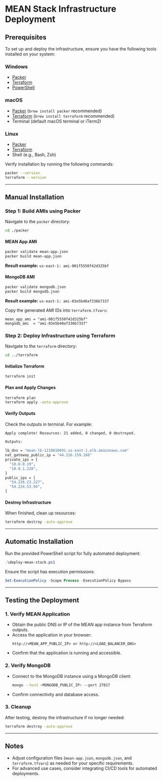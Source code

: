 # MEAN Stack Infrastructure Deployment

## Prerequisites
To set up and deploy the infrastructure, ensure you have the following tools installed on your system:

### Windows
- [Packer](https://developer.hashicorp.com/packer/downloads)
- [Terraform](https://developer.hashicorp.com/terraform/downloads)
- [PowerShell](https://learn.microsoft.com/en-us/powershell/)

### macOS
- [Packer](https://developer.hashicorp.com/packer/downloads) (`brew install packer` recommended)
- [Terraform](https://developer.hashicorp.com/terraform/downloads) (`brew install terraform` recommended)
- Terminal (default macOS terminal or iTerm2)

### Linux
- [Packer](https://developer.hashicorp.com/packer/downloads)
- [Terraform](https://developer.hashicorp.com/terraform/downloads)
- Shell (e.g., Bash, Zsh)

Verify installation by running the following commands:
```bash
packer --version
terraform --version
```

---

## Manual Installation

### Step 1: Build AMIs using Packer
Navigate to the `packer` directory:
```bash
cd ./packer
```

#### MEAN App AMI
```bash
packer validate mean-app.json
packer build mean-app.json
```
**Result example:** `us-east-1: ami-001f5550f42d325bf`

#### MongoDB AMI
```bash
packer validate mongodb.json
packer build mongodb.json
```
**Result example:** `us-east-1: ami-03e5b40af336b7337`

Copy the generated AMI IDs into `terraform.tfvars`:
```hcl
mean_app_ami = "ami-001f5550f42d325bf"
mongodb_ami  = "ami-03e5b40af336b7337"
```

### Step 2: Deploy Infrastructure using Terraform
Navigate to the `terraform` directory:
```bash
cd ../terraform
```

#### Initialize Terraform
```bash
terraform init
```

#### Plan and Apply Changes
```bash
terraform plan
terraform apply -auto-approve
```

#### Verify Outputs
Check the outputs in terminal. For example:
```bash
Apply complete! Resources: 21 added, 0 changed, 0 destroyed.

Outputs:

lb_dns = "mean-lb-1210810691.us-east-1.elb.amazonaws.com"
nat_gateway_public_ip = "44.216.159.168"
private_ips = [
  "10.0.0.19",
  "10.0.1.228",
]
public_ips = [
  "54.226.23.227",
  "54.224.53.94",
]
```

#### Destroy Infrastructure
When finished, clean up resources:
```bash
terraform destroy -auto-approve
```

---

## Automatic Installation

Run the provided PowerShell script for fully automated deployment:
```powershell
.\deploy-mean-stack.ps1
```
Ensure the script has execution permissions:
```powershell
Set-ExecutionPolicy -Scope Process -ExecutionPolicy Bypass
```

---

## Testing the Deployment

### 1. Verify MEAN Application
- Obtain the public DNS or IP of the MEAN app instance from Terraform outputs.
- Access the application in your browser:
  ```
  http://<MEAN_APP_PUBLIC_IP> or http://<LOAD_BALANCER_DNS>
  ```
- Confirm that the application is running and accessible.

### 2. Verify MongoDB
- Connect to the MongoDB instance using a MongoDB client:
  ```bash
  mongo --host <MONGODB_PUBLIC_IP> --port 27017
  ```
- Confirm connectivity and database access.

### 3. Cleanup
After testing, destroy the infrastructure if no longer needed:
```bash
terraform destroy -auto-approve
```

---

## Notes
- Adjust configuration files (`mean-app.json`, `mongodb.json`, and `terraform.tfvars`) as needed for your specific requirements.
- For advanced use cases, consider integrating CI/CD tools for automated deployments.
